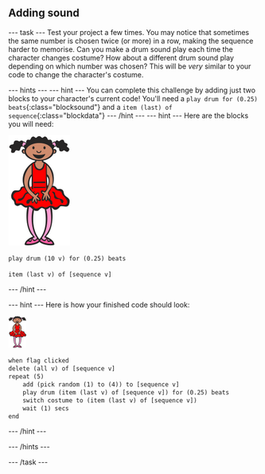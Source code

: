## Adding sound

--- task ---
Test your project a few times. You may notice that sometimes the same number is chosen twice (or more) in a row, making the sequence harder to memorise. Can you make a drum sound play each time the character changes costume? How about a different drum sound play depending on which number was chosen? This will be _very_ similar to your code to change the character's costume.


--- hints ---
--- hint ---
You can complete this challenge by adding just two blocks to your character's current code! You'll need a `play drum for (0.25) beats`{:class="blocksound"} and a `item (last) of sequence`{:class="blockdata"}
--- /hint ---
--- hint ---
Here are the blocks you will need:

![ballerina](images/ballerina.svg)

```blocks
play drum (10 v) for (0.25) beats

item (last v) of [sequence v]
```
--- /hint ---

--- hint ---
Here is how your finished code should look:

![ballerina](images/ballerina.png)

```blocks
when flag clicked
delete (all v) of [sequence v]
repeat (5)
	add (pick random (1) to (4)) to [sequence v]
    play drum (item (last v) of [sequence v]) for (0.25) beats
    switch costume to (item (last v) of [sequence v])
    wait (1) secs
end
```
--- /hint ---

--- /hints ---

--- /task ---
